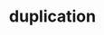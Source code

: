 ---
redirect_to: https://hgvs-nomenclature.org/recommendations/RNA/duplication/
layout: recommendation
parent: RNA
title: duplication
definition: 
    Duplication: a sequence change where, compared to a reference sequence, a copy of one or more nucleotides are inserted <b>directly 3'</b> of the original copy of that sequence.
discussion:
    Why do we not describe a duplication as an insertion?: Although duplications are basically a special type of insertion, there are several reasons why the recommendation is to describe duplications separately;<ul><li>the description is simple and shorter,</li><li>it is clear and prevents confusion regarding the position when an insertion is incorrectly reported like "22insg".</li></ul>
    How should I describe the change "aucg<b>aucgaucgauc</b>aggguccc" to "aucg<b>aucgaucgauc</b>a<b>aucgaucgauc</b>ggguccc"?  The fact that the inserted sequence (aucgaucgauc) is present in the original sequence suggests it derives from a duplicative event.: The variant should be described as an insertion; r.17_18ins5_16. A description using "dup" is not correct since, by definition, a duplication should be <b>directly 3'-flanking of the original copy</b> (in tandem). Note that the description given still makes it clear that the sequence inserted between r.17 and r.18 is probably derived from nearby, i.e. position r.5 to r.16, and thus likely derived from a duplicative event.
---